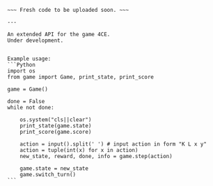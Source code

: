 
~~~ This repository is outdated. ~~~
~~~ Fresh code to be uploaded soon. ~~~

---

An extended API for the game 4CE.
Under development.


Example usage:
```Python
import os
from game import Game, print_state, print_score

game = Game()

done = False
while not done:
    
    os.system("cls||clear")
    print_state(game.state)
    print_score(game.score)

    action = input().split(' ') # input action in form "K L x y"
    action = tuple(int(x) for x in action)
    new_state, reward, done, info = game.step(action)

    game.state = new_state
    game.switch_turn()
```
